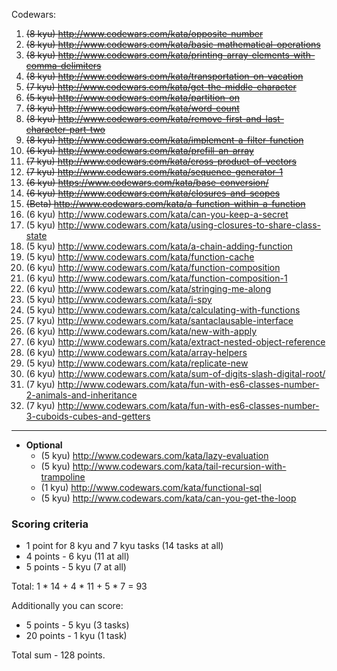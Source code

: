 Codewars:

   1. ~~(8 kyu) http://www.codewars.com/kata/opposite-number~~
   2. ~~(8 kyu) http://www.codewars.com/kata/basic-mathematical-operations~~
   3. ~~(8 kyu) http://www.codewars.com/kata/printing-array-elements-with-comma-delimiters~~
   4. ~~(8 kyu) http://www.codewars.com/kata/transportation-on-vacation~~
   5. ~~(7 kyu) http://www.codewars.com/kata/get-the-middle-character~~
   6. ~~(5 kyu) http://www.codewars.com/kata/partition-on~~
   7. ~~(8 kyu) http://www.codewars.com/kata/word-count~~
   8. ~~(8 kyu) http://www.codewars.com/kata/remove-first-and-last-character-part-two~~
   9. ~~(8 kyu) http://www.codewars.com/kata/implement-a-filter-function~~
   10. ~~(6 kyu) http://www.codewars.com/kata/prefill-an-array~~
   11. ~~(7 kyu) http://www.codewars.com/kata/cross-product-of-vectors~~
   12. ~~(7 kyu) http://www.codewars.com/kata/sequence-generator-1~~
   13. ~~(6 kyu) https://www.codewars.com/kata/base-conversion/~~
   14. ~~(6 kyu) http://www.codewars.com/kata/closures-and-scopes~~
   15. ~~(Beta) http://www.codewars.com/kata/a-function-within-a-function~~
   16. (6 kyu) http://www.codewars.com/kata/can-you-keep-a-secret
   17. (5 kyu) http://www.codewars.com/kata/using-closures-to-share-class-state
   18. (5 kyu) http://www.codewars.com/kata/a-chain-adding-function
   19. (5 kyu) http://www.codewars.com/kata/function-cache
   20. (6 kyu) http://www.codewars.com/kata/function-composition
   21. (6 kyu) http://www.codewars.com/kata/function-composition-1
   22. (6 kyu) http://www.codewars.com/kata/stringing-me-along
   23. (5 kyu) http://www.codewars.com/kata/i-spy
   24. (5 kyu) http://www.codewars.com/kata/calculating-with-functions
   25. (7 kyu) http://www.codewars.com/kata/santaclausable-interface
   26. (6 kyu) http://www.codewars.com/kata/new-with-apply
   27. (6 kyu) http://www.codewars.com/kata/extract-nested-object-reference
   28. (6 kyu) http://www.codewars.com/kata/array-helpers
   29. (5 kyu) http://www.codewars.com/kata/replicate-new
   30. (6 kyu) http://www.codewars.com/kata/sum-of-digits-slash-digital-root/
   31. (7 kyu) http://www.codewars.com/kata/fun-with-es6-classes-number-2-animals-and-inheritance
   32. (7 kyu) http://www.codewars.com/kata/fun-with-es6-classes-number-3-cuboids-cubes-and-getters

   ---
     
  - __Optional__
     - (5 kyu) http://www.codewars.com/kata/lazy-evaluation
     - (5 kyu) http://www.codewars.com/kata/tail-recursion-with-trampoline
     - (1 kyu) http://www.codewars.com/kata/functional-sql
     - (5 kyu) http://www.codewars.com/kata/can-you-get-the-loop
  
  ### Scoring criteria
*  1 point for 8 kyu and 7 kyu tasks (14 tasks at all)
*  4 points - 6 kyu (11 at all)
*  5 points - 5 kyu (7 at all)

Total: 1 * 14 + 4 * 11 + 5 * 7  = 93

Additionally you can score:
*  5 points - 5 kyu (3 tasks)
*  20 points - 1 kyu (1 task)

Total sum - 128 points. 
